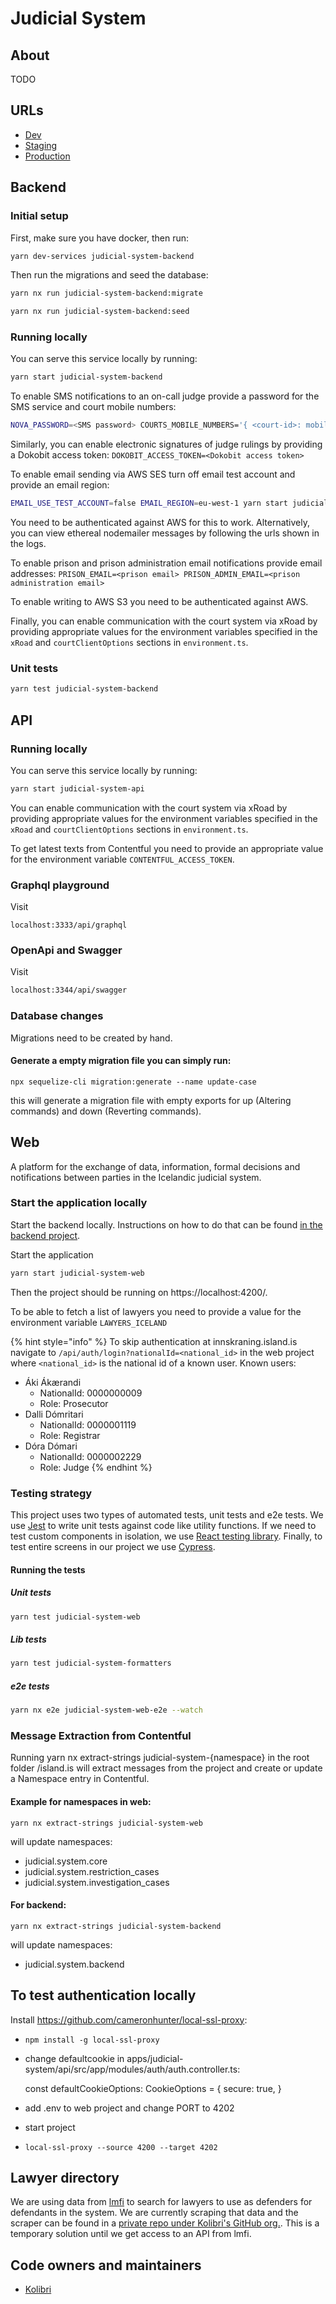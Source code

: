# Judicial System

## About

TODO

## URLs

- [Dev](https://judicial-system.dev01.devland.is)
- [Staging](https://judicial-system.staging01.devland.is)
- [Production](https://rettarvorslugatt.island.is)

## Backend

### Initial setup

First, make sure you have docker, then run:

```bash
yarn dev-services judicial-system-backend
```

Then run the migrations and seed the database:

```bash
yarn nx run judicial-system-backend:migrate
```

```bash
yarn nx run judicial-system-backend:seed
```

### Running locally

You can serve this service locally by running:

```bash
yarn start judicial-system-backend
```

To enable SMS notifications to an on-call judge provide a password for the SMS service and court mobile numbers:

```bash
NOVA_PASSWORD=<SMS password> COURTS_MOBILE_NUMBERS='{ <court-id>: mobileNumbers: <judge mobile number> }' yarn start judicial-system-backend
```

Similarly, you can enable electronic signatures of judge rulings by providing a Dokobit access token: `DOKOBIT_ACCESS_TOKEN=<Dokobit access token>`

To enable email sending via AWS SES turn off email test account and provide an email region:

```bash
EMAIL_USE_TEST_ACCOUNT=false EMAIL_REGION=eu-west-1 yarn start judicial-system-backend
```

You need to be authenticated against AWS for this to work. Alternatively, you can view ethereal nodemailer messages by following the urls shown in the logs.

To enable prison and prison administration email notifications provide email addresses: `PRISON_EMAIL=<prison email> PRISON_ADMIN_EMAIL=<prison administration email>`

To enable writing to AWS S3 you need to be authenticated against AWS.

Finally, you can enable communication with the court system via xRoad by providing appropriate values for the environment variables specified in the `xRoad` and `courtClientOptions` sections in `environment.ts`.

### Unit tests

```bash
yarn test judicial-system-backend
```

## API

### Running locally

You can serve this service locally by running:

```bash
yarn start judicial-system-api
```

You can enable communication with the court system via xRoad by providing appropriate values for the environment variables specified in the `xRoad` and `courtClientOptions` sections in `environment.ts`.

To get latest texts from Contentful you need to provide an appropriate value for the environment variable `CONTENTFUL_ACCESS_TOKEN`.

### Graphql playground

Visit

```text
localhost:3333/api/graphql
```

### OpenApi and Swagger

Visit

```bash
localhost:3344/api/swagger
```

### Database changes

Migrations need to be created by hand.

#### Generate a empty migration file you can simply run:

```
npx sequelize-cli migration:generate --name update-case
```

this will generate a migration file with empty exports for up (Altering commands) and down (Reverting commands).

## Web

A platform for the exchange of data, information, formal decisions and notifications between parties in the Icelandic judicial system.

### Start the application locally

Start the backend locally. Instructions on how to do that can be found [in the backend project](projects/judicial-system/backend.md).

Start the application

```bash
yarn start judicial-system-web
```

Then the project should be running on https://localhost:4200/.

To be able to fetch a list of lawyers you need to provide a value for the environment variable `LAWYERS_ICELAND`

{% hint style="info" %}
To skip authentication at innskraning.island.is navigate to `/api/auth/login?nationalId=<national_id>` in the web project where `<national_id>` is the national id of a known user.
Known users:

- Áki Ákærandi
  - NationalId: 0000000009
  - Role: Prosecutor
- Dalli Dómritari
  - NationalId: 0000001119
  - Role: Registrar
- Dóra Dómari
  - NationalId: 0000002229
  - Role: Judge
    {% endhint %}

### Testing strategy

This project uses two types of automated tests, unit tests and e2e tests. We use [Jest](https://jestjs.io/) to write unit tests against code like utility functions. If we need to test custom components in isolation, we use [React testing library](https://testing-library.com/docs/react-testing-library/intro/). Finally, to test entire screens in our project we use [Cypress](https://www.cypress.io/).

#### Running the tests

##### Unit tests

```bash
yarn test judicial-system-web
```

##### Lib tests

```bash
yarn test judicial-system-formatters
```

##### e2e tests

```bash
yarn nx e2e judicial-system-web-e2e --watch
```

### Message Extraction from Contentful

Running yarn nx extract-strings judicial-system-{namespace} in the root folder /island.is will extract messages from the project and create or update a Namespace entry in Contentful.

#### Example for namespaces in web:

```
yarn nx extract-strings judicial-system-web
```

will update namespaces:

- judicial.system.core
- judicial.system.restriction_cases
- judicial.system.investigation_cases

#### For backend:

```
yarn nx extract-strings judicial-system-backend
```

will update namespaces:

- judicial.system.backend

## To test authentication locally

Install <https://github.com/cameronhunter/local-ssl-proxy>:

- `npm install -g local-ssl-proxy`

- change defaultcookie in apps/judicial-system/api/src/app/modules/auth/auth.controller.ts:

  const defaultCookieOptions: CookieOptions = {
  secure: true,
  }

- add .env to web project and change PORT to 4202
- start project
- `local-ssl-proxy --source 4200 --target 4202`

## Lawyer directory

We are using data from [lmfi](https://lmfi.is/logmannalisti) to search for lawyers to use as defenders for defendants in the system. We are currently scraping that data and the scraper can be found in a [private repo under Kolibri's GitHub org.](https://github.com/KolibriDev/lawyer-scraper). This is a temporary solution until we get access to an API from lmfi.

## Code owners and maintainers

- [Kolibri](https://github.com/orgs/island-is/teams/kolibri/members)
